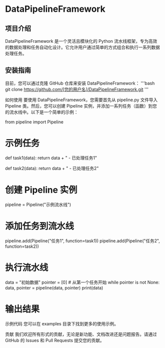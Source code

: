 # DataPipelineFramework

## 项目介绍
DataPipelineFramework 是一个灵活且模块化的 Python 流水线框架，专为高效的数据处理和任务自动化设计。它允许用户通过简单的方式组合和执行一系列数据处理任务。

## 安装指南
目前，您可以通过克隆 GitHub 仓库来安装 DataPipelineFramework：
'''bash
git clone https://github.com/[您的用户名]/DataPipelineFramework.git
'''

如何使用
要使用 DataPipelineFramework，您需要首先从 pipeline.py 文件导入 Pipeline 类。然后，您可以创建 Pipeline 实例，并添加一系列任务（函数）到您的流水线中。以下是一个简单的示例：

from pipeline import Pipeline

# 示例任务
def task1(data):
    return data + " - 已处理任务1"

def task2(data):
    return data + " - 已处理任务2"

# 创建 Pipeline 实例
pipeline = Pipeline("示例流水线")

# 添加任务到流水线
pipeline.add(Pipeline("任务1", function=task1))
pipeline.add(Pipeline("任务2", function=task2))

# 执行流水线
data = "初始数据"
pointer = [0]  # 从第一个任务开始
while pointer is not None:
    data, pointer = pipeline(data, pointer)
    print(data)

# 输出结果

示例代码
您可以在 examples 目录下找到更多的使用示例。

贡献
我们欢迎所有形式的贡献，无论是新功能、文档改进还是问题报告。请通过 GitHub 的 Issues 和 Pull Requests 提交您的贡献。